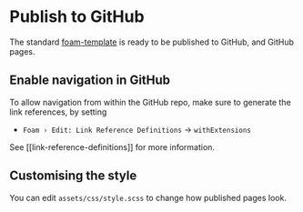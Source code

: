 # Publish to GitHub

The standard [foam-template](https://github.com/foambubble/foam-template) is ready to be published to GitHub, and GitHub pages.

## Enable navigation in GitHub

To allow navigation from within the GitHub repo, make sure to generate the link references, by setting

- `Foam › Edit: Link Reference Definitions` -> `withExtensions`

See [[link-reference-definitions]] for more information.

## Customising the style

You can edit `assets/css/style.scss` to change how published pages look.

